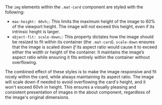 The `img` elements within the `.mat-card` component are styled with the following:

*   `max-height: 60vh;`: This limits the maximum height of the image to 60% of the viewport height. The image will not exceed this height, even if its intrinsic height is larger.
*   `object-fit: scale-down;`: This property dictates how the image should be resized to fit within its container (the `.mat-card`).  `scale-down` ensures that the image is scaled down *if* its aspect ratio would cause it to exceed either the width or height of the container. It maintains the image’s aspect ratio while ensuring it fits entirely within the container without overflowing.

The combined effect of these styles is to make the image responsive and fit nicely within the card, while always maintaining its aspect ratio. The image will scale down if needed to avoid overflowing the card's height, and it won't exceed 60vh in height. This ensures a visually pleasing and consistent presentation of images in the about component, regardless of the image's original dimensions.